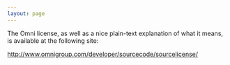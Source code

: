 ```yaml
---
layout: page
---
```




The Omni license, as well as a nice plain-text explanation of what it means, is available at the following site:

http://www.omnigroup.com/developer/sourcecode/sourcelicense/
